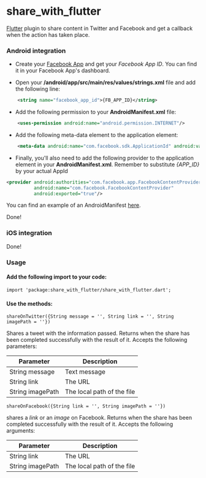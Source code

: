 # share_with_flutter

[Flutter](https://flutter.io) plugin to share content in Twitter and Facebook and get a callback when the action has taken place.

### Android integration

- Create your [Facebook App](https://developers.facebook.com/apps) and get your _Facebook App ID_. You can find it in your Facebook App's dashboard.  

- Open your **/android/app/src/main/res/values/strings.xml** file and add the following line:
```xml
    <string name="facebook_app_id">{FB_APP_ID}</string>
```
- Add the following permission to your **AndroidManifest.xml** file:
```xml
    <uses-permission android:name="android.permission.INTERNET"/>
```

- Add the following meta-data element to the application element:
```xml
    <meta-data android:name="com.facebook.sdk.ApplicationId" android:value="@string/facebook_app_id"/>
```

- Finally, you'll also need to add the following provider to the application element in your **AndroidManifest.xml**. Remember to substitute _{APP_ID}_ by your actual AppId
```xml
<provider android:authorities="com.facebook.app.FacebookContentProvider{FB_APP_ID}"
          android:name="com.facebook.FacebookContentProvider"
          android:exported="true"/>
```

You can find an example of an AndroidManifest [here](https://github.com/dmorillas/share_with_flutter/blob/master/example/android/app/src/main/AndroidManifest.xml).

Done!

### iOS integration

Done!

### Usage

#### Add the following import to your code:

```
import 'package:share_with_flutter/share_with_flutter.dart';
```

#### Use the methods:
```
shareOnTwitter({String message = '', String link = '', String imagePath = ''})
```
Shares a tweet with the information passed. Returns when the share has been completed successfully with the result of it.
Accepts the following parameters:

| Parameter        | Description                |
|------------------|----------------------------|
| String message   | Text message               |
| String link      | The URL                    |
| String imagePath | The local path of the file |

```
shareOnFacebook({String link = '', String imagePath = ''})
```
shares a _link_ or an _image_ on Facebook. Returns when the share has been completed successfully with the result of it.
Accepts the following arguments:

| Parameter        | Description                |
|------------------|----------------------------|
| String link      | The URL                    |
| String imagePath | The local path of the file |
